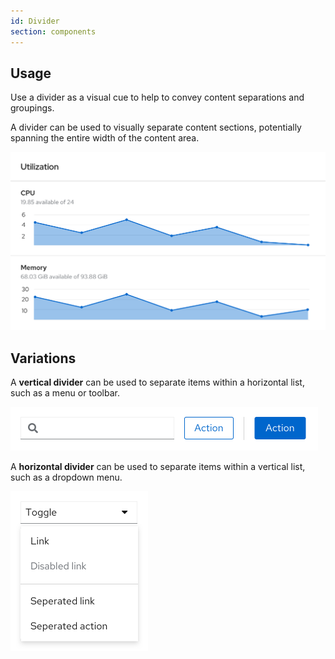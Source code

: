 ```yaml
---
id: Divider
section: components
---
```


## Usage
Use a divider as a visual cue to help to convey content separations and groupings.

A divider can be used to visually separate content sections, potentially spanning the entire width of the content area. 

<img src="./img/utilization.png" alt="Example of divider used to seperate a content area into different parts" width="747"/>

## Variations

A **vertical divider** can be used to separate items within a horizontal list, such as a menu or toolbar. 

<img src="./img/vertical.png" alt="Example of vertical divider in use to seperate actions" width="492"/>

A **horizontal divider** can be used to separate items within a vertical list, such as a dropdown menu.

<img src="./img/horizontal.png" alt="Example of horizontal divider in use to options in dropdown menu" width="220"/>